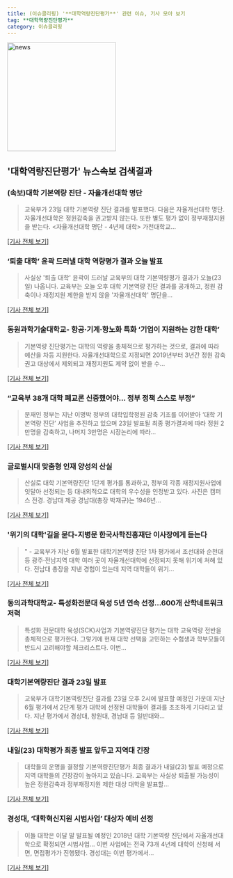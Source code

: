 ```yaml
---
title: (이슈클리핑) '**대학역량진단평가**' 관련 이슈, 기사 모아 보기
tag: **대학역량진단평가**
category: 이슈클리핑
---
```

<img width="250" alt="news" src="https://user-images.githubusercontent.com/42597476/44503468-74a2c480-a6d1-11e8-96ce-d3a2ce3119a1.png">

## **'**대학역량진단평가**'** 뉴스속보 검색결과
### (속보)대학 기본역량 진단 - 자율개선대학 명단

>교육부가 23일 대학 기본역량 진단 결과를 발표했다. 다음은 자율개선대학 명단. 자율개선대학은 정원감축을 권고받지 않는다. 또한 별도 평가 없이 정부재정지원을 받는다.   <자율개선대학 명단 - 4년제 대학> 가천대학교...

[[기사 전체 보기]](http://www.edupress.kr/news/articleView.html?idxno=2709)

### ‘퇴출 대학’ 윤곽 드러낼 대학 역량평가 결과 오늘 발표

>사실상 '퇴출 대학' 윤곽이 드러날 교육부의 대학 기본역량평가 결과가 오늘(23일) 나옵니다. 교육부는 오늘 오후 대학 기본역량 진단 결과를 공개하고, 정원 감축이나 재정지원 제한을 받지 않을 '자율개선대학' 명단을...

[[기사 전체 보기]](http://news.kbs.co.kr/news/view.do?ncd=4028128&ref=A)

### 동원과학기술대학교- 항공·기계·항노화 특화 ‘기업이 지원하는 강한 대학’

>기본역량 진단평가는 대학의 역량을 총체적으로 평가하는 것으로, 결과에 따라 예산을 차등 지원한다. 자율개선대학으로 지정되면 2019년부터 3년간 정원 감축 권고 대상에서 제외되고 재정지원도 제약 없이 받을 수...

[[기사 전체 보기]](http://www.kookje.co.kr/news2011/asp/newsbody.asp?code=0300&key=20180823.22031007558)

### “교육부 38개 대학 폐교론 신중했어야… 정부 정책 스스로 부정”

>문재인 정부는 지난 이명박 정부의 대학입학정원 감축 기조를 이어받아 ‘대학 기본역량 진단’ 사업을 추진하고 있으며 23일 발표될 최종 평가결과에 따라 정원 2만명을 감축하고, 나머지 3만명은 시장논리에 따라...

[[기사 전체 보기]](http://www.cctoday.co.kr/?mod=news&act=articleView&idxno=1157567)

### 글로벌시대 맞춤형 인재 양성의 산실

>산실로 대학 기본역량진단 1단계 평가를 통과하고, 정부의 각종 재정지원사업에 잇달아 선정되는 등 대내외적으로 대학의 우수성을 인정받고 있다. 사진은 캠퍼스 전경. 경남대 제공 경남대(총장 박재규)는 1946년...

[[기사 전체 보기]](http://www.hankookilbo.com/v/a6525b1eaead43edb5eca29c7fc2d0f9)

### '위기의 대학'길을 묻다-지병문 한국사학진흥재단 이사장에게 듣는다

>" - 교육부가 지난 6월 발표한 대학기본역량 진단 1차 평가에서 조선대와 순천대 등 광주·전남지역 대학 여러 곳이 자율개선대학에 선정되지 못해 위기에 처해 있다. 전남대 총장을 지낸 경험이 있는데 지역 대학들이 위기...

[[기사 전체 보기]](http://www.namdonews.com/news/articleView.html?idxno=487192)

### 동의과학대학교- 특성화전문대 육성 5년 연속 선정…600개 산학네트워크 저력

>특성화 전문대학 육성(SCK)사업과 기본역량진단 평가는 대학 교육역량 전반을 총체적으로 평가한다. 그렇기에 현재 대학 선택을 고민하는 수험생과 학부모들이 반드시 고려해야할 체크리스트다. 이번...

[[기사 전체 보기]](http://www.kookje.co.kr/news2011/asp/newsbody.asp?code=0300&key=20180823.22032005989)

### 대학기본역량진단 결과 23일 발표

>교육부가 대학기본역량진단 결과를 23일 오후 2시에 발표할 예정인 가운데 지난 6월 평가에서 2단계 평가 대학에 선정된 대학들이 결과를 초조하게 기다리고 있다. 지난 평가에서 경상대, 창원대, 경남대 등 일반대와...

[[기사 전체 보기]](http://www.gnnews.co.kr/news/articleView.html?idxno=336148)

### 내일(23) 대학평가 최종 발표 앞두고 지역대 긴장

>대학들의 운명을 결정할 기본역량진단평가 최종 결과가 내일(23) 발표 예정으로 지역 대학들의 긴장감이 높아지고 있습니다. 교육부는 사실상 퇴출될 가능성이 높은 정원감축과 정부재정지원 제한 대상 대학을 발표할...

[[기사 전체 보기]](http://www.tjb.co.kr/sub0301/bodo/view/id/32602)

### 경성대, ‘대학혁신지원 시범사업’ 대상자 예비 선정

>이들 대학은 이달 말 발표될 예정인 2018년 대학 기본역량 진단에서 자율개선대학으로 확정되면 시범사업... 이번 사업에는 전국 73개 4년제 대학이 신청해 서면, 면접평가가 진행됐다. 경성대는 이번 평가에서...

[[기사 전체 보기]](http://news.donga.com/3/all/20180821/91614940/1)



